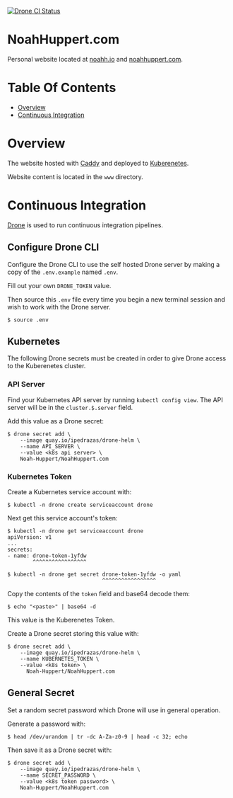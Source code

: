 [![Drone CI Status](https://drone.github.noahh.io/api/badges/Noah-Huppert/NoahHuppert.com/status.svg)](https://drone.github.noahh.io/Noah-Huppert/NoahHuppert.com)  

# NoahHuppert.com
Personal website located at [noahh.io](http://noahh.io) and 
[noahhuppert.com](http://noahhuppert.com).  

# Table Of Contents
- [Overview](#overview)
- [Continuous Integration](#continuous-integration)

# Overview
The website hosted with [Caddy](https://caddyserver.com/) and deployed to 
[Kuberenetes](https://kubernetes.io/).  

Website content is located in the `www` directory.  

# Continuous Integration
[Drone](http://drone.io/) is used to run continuous integration pipelines.  

## Configure Drone CLI
Configure the Drone CLI to use the self hosted Drone server by making a copy of 
the `.env.example` named `.env`.  

Fill out your own `DRONE_TOKEN` value.  

Then source this `.env` file every time you begin a new terminal session and 
wish to work with the Drone server.  

```
$ source .env
```

## Kubernetes
The following Drone secrets must be created in order to give Drone access to 
the Kuberenetes cluster.  

### API Server
Find your Kubernetes API server by running `kubectl config view`. The API server 
will be in the `cluster.$.server` field.  

Add this value as a Drone secret:  
```
$ drone secret add \
	--image quay.io/ipedrazas/drone-helm \
	--name API_SERVER \
	--value <k8s api server> \
	Noah-Huppert/NoahHuppert.com 
```

### Kubernetes Token
Create a Kubernetes service account with:  

```
$ kubectl -n drone create serviceaccount drone
```

Next get this service account's token:

```
$ kubectl -n drone get serviceaccount drone
apiVersion: v1 
...
secrets:
- name: drone-token-1yfdw
        ^^^^^^^^^^^^^^^^^  

$ kubectl -n drone get secret drone-token-1yfdw -o yaml
                              ^^^^^^^^^^^^^^^^^
```

Copy the contents of the `token` field and base64 decode them:  

```
$ echo "<paste>" | base64 -d
```

This value is the Kuberenetes Token.  

Create a Drone secret storing this value with:

```
$ drone secret add \
	--image quay.io/ipedrazas/drone-helm \
	--name KUBERNETES_TOKEN \
	--value <k8s token> \
	  Noah-Huppert/NoahHuppert.com 
```

## General Secret
Set a random secret password which Drone will use in general operation.  

Generate a password with:  

```
$ head /dev/urandom | tr -dc A-Za-z0-9 | head -c 32; echo
```

Then save it as a Drone secret with:  

```
$ drone secret add \
	--image quay.io/ipedrazas/drone-helm \
	--name SECRET_PASSWORD \
	--value <k8s token password> \
	Noah-Huppert/NoahHuppert.com
```
